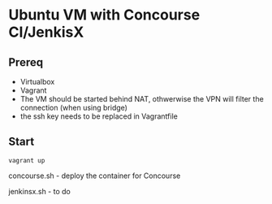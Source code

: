 # Ubuntu VM with Concourse CI/JenkisX

## Prereq
- Virtualbox
- Vagrant
- The VM should be started behind NAT, othwerwise the VPN will filter the connection (when using bridge)
- the ssh key needs to be replaced in Vagrantfile
## Start

```shell
vagrant up
```

concourse.sh - deploy the container for Concourse

jenkinsx.sh - to do
